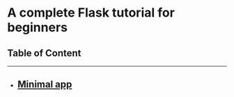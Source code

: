 # A complete Flask tutorial for beginners

## Table of Content
<hr>

* ## [Minimal app](/minimal_app)




